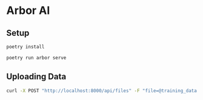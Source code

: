 # Arbor AI

## Setup

```bash
poetry install
```

```bash
poetry run arbor serve
```

## Uploading Data

```bash
curl -X POST "http://localhost:8000/api/files" -F "file=@training_data.jsonl"
```
